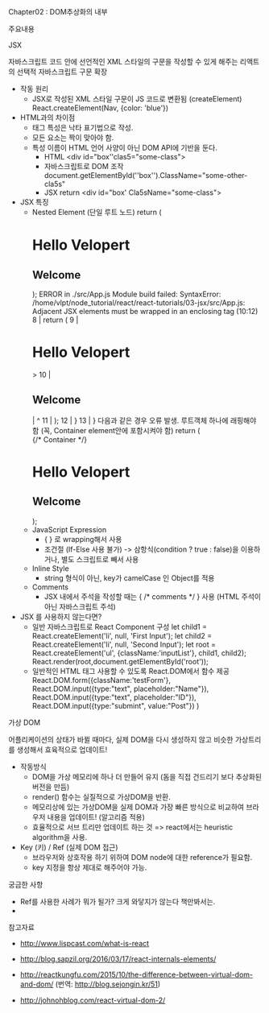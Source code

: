 

Chapter02 : DOM추상화의 내부

주요내용

JSX

자바스크립트 코드 안에 선언적인 XML 스타일의 구문을 작성할 수 있게 해주는 리액트의 선택적 자바스크립트 구문 확장

- 작동 원리
  - JSX로 작성된 XML 스타일 구문이 JS 코드로 변환됨 (createElement)
        <Nav color="blue" />
        React.createElement(Nav, {color: 'blue'})
- HTML과의 차이점
  - 태그 특성은 낙타 표기법으로 작성.
  - 모든 요소는 짝이 맞아야 함. 
  - 특성 이름이 HTML 언어 사양이 아닌 DOM API에 기반을 둔다.
    - HTML
          <div id="box''clas5="some-class"></div>
    - 자바스크립트로 DOM 조작 
          document.getEIementByld(''box'').ClassName="some-other-cla5s"
    - JSX
          return <div id="box' Cla5sName="some-class"></div>
- JSX 특징  
  - Nested Element (단일 루트 노드)
         return  (
                    <h1> Hello Velopert</h1>
                    <h2> Welcome </h2>
         );
        ERROR in ./src/App.js
        Module build failed: SyntaxError: /home/vlpt/node_tutorial/react/react-tutorials/03-jsx/src/App.js: Adjacent JSX elements must be wrapped in an enclosing tag (10:12)
           8 |         return  (
           9 |             <h1> Hello Velopert</h1>
        > 10 |             <h2> Welcome </h2>
             |             ^
          11 |         );
          12 |     }
          13 | }
    다음과 같은 경우 오류 발생. 루트객체 하나에 래핑해야 함 (꼭, Container element안에 포함시켜야 함)
        return  (
                    <div> {/* Container */}
                        <h1> Hello Velopert </h1>
                        <h2> Welcome </h2>
                    </div>
        );
  - JavaScript Expression
    - { } 로 wrapping해서 사용
    - 조건절 (If-Else 사용 불가) -> 삼항식(condition ? true : false)을 이용하거나, 별도 스크립트로 빼서 사용
  - Inline Style
    - string 형식이 아닌, key가 camelCase 인 Object를 적용
  - Comments
    - JSX 내에서 주석을 작성할 때는 { /* comments */ } 사용 (HTML 주석이 아닌 자바스크립트 주석)
- JSX 를 사용하지 않는다면?
  - 일반 자바스크립트로 React Component 구성
        let child1 = React.createElement('li', null, 'First Input');
        let child2 = React.createElement('li', null, 'Second Input');
        let root = React.createElement('ul', {className:'inputList'}, child1, child2);
        React.render(root,document.getElementById('root'));
  - 일반적인 HTML 태그 사용할 수 있도록 React.DOM에서 함수 제공
        React.DOM.form({className:'testForm'},
            React.DOM.input({type:"text", placeholder:"Name"}),
            React.DOM.input({type:"text", placeholder:"ID"}),
            React.DOM.input({type:"submint", value:"Post"})
        )

가상 DOM

어플리케이션의 상태가 바뀔 때마다, 실제 DOM을 다시 생성하지 않고 비슷한 가상트리를 생성해서 효육적으로 업데이트!

- 작동방식
  - DOM을 가상 메모리에 하나 더 만들어 유지 (돔을 직접 건드리기 보다 추상화된 버전을 만듬)
  - render() 함수는 실질적으로 가상DOM을 반환.
  - 메모리상에 있는 가상DOM을 실제 DOM과 가장 빠른 방식으로 비교하여 브라우저 내용을 업데이트! (알고리즘 적용)
  - 효율적으로 서브 트리만 업데이트 하는 것 => react에서는 heuristic algorithm을 사용.
- Key (키) / Ref (실제 DOM 접근)
  - 브라우저와 상호작용 하기 위하여 DOM node에 대한 reference가 필요함. 
  - key 지정을 항상 제대로 해주어야 가능.
  

궁금한 사항

- Ref를 사용한 사례가 뭐가 될가? 크게 와닿지가 않는다 책만봐서는.
- 

참고자료

- http://www.lispcast.com/what-is-react

- http://blog.sapzil.org/2016/03/17/react-internals-elements/

- http://reactkungfu.com/2015/10/the-difference-between-virtual-dom-and-dom/ (번역: http://blog.sejongin.kr/51)
- http://johnohblog.com/react-virtual-dom-2/
